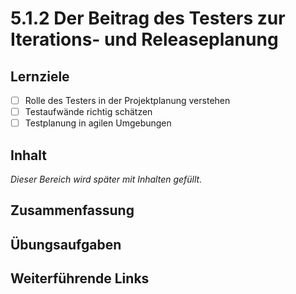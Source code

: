 # 5.1.2 Der Beitrag des Testers zur Iterations- und Releaseplanung

## Lernziele

- [ ] Rolle des Testers in der Projektplanung verstehen
- [ ] Testaufwände richtig schätzen
- [ ] Testplanung in agilen Umgebungen

## Inhalt

_Dieser Bereich wird später mit Inhalten gefüllt._

## Zusammenfassung

## Übungsaufgaben

## Weiterführende Links
